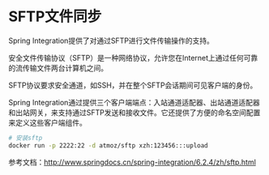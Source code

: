 # SFTP文件同步

Spring Integration提供了对通过SFTP进行文件传输操作的支持。

安全文件传输协议（SFTP）是一种网络协议，允许您在Internet上通过任何可靠的流传输文件两台计算机之间。

SFTP协议要求安全通道，如SSH，并在整个SFTP会话期间可见客户端的身份。

Spring Integration通过提供三个客户端端点：入站通道适配器、出站通道适配器和出站网关，来支持通过SFTP发送和接收文件。它还提供了方便的命名空间配置来定义这些客户端组件。

```bash
# 安装sftp
docker run -p 2222:22 -d atmoz/sftp xzh:123456:::upload
```

参考文档：http://www.springdocs.cn/spring-integration/6.2.4/zh/sftp.html

